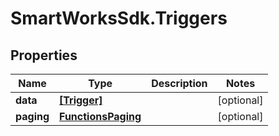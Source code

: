 # SmartWorksSdk.Triggers

## Properties

Name | Type | Description | Notes
------------ | ------------- | ------------- | -------------
**data** | [**[Trigger]**](Trigger.md) |  | [optional] 
**paging** | [**FunctionsPaging**](FunctionsPaging.md) |  | [optional] 


